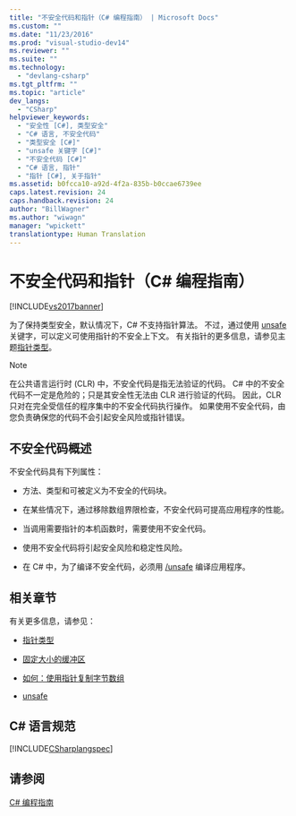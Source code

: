 ```yaml
---
title: "不安全代码和指针（C# 编程指南） | Microsoft Docs"
ms.custom: ""
ms.date: "11/23/2016"
ms.prod: "visual-studio-dev14"
ms.reviewer: ""
ms.suite: ""
ms.technology: 
  - "devlang-csharp"
ms.tgt_pltfrm: ""
ms.topic: "article"
dev_langs: 
  - "CSharp"
helpviewer_keywords: 
  - "安全性 [C#], 类型安全"
  - "C# 语言, 不安全代码"
  - "类型安全 [C#]"
  - "unsafe 关键字 [C#]"
  - "不安全代码 [C#]"
  - "C# 语言, 指针"
  - "指针 [C#], 关于指针"
ms.assetid: b0fcca10-a92d-4f2a-835b-b0ccae6739ee
caps.latest.revision: 24
caps.handback.revision: 24
author: "BillWagner"
ms.author: "wiwagn"
manager: "wpickett"
translationtype: Human Translation
---
```

# 不安全代码和指针（C# 编程指南）
[!INCLUDE[vs2017banner](../../../csharp/includes/vs2017banner.md)]

为了保持类型安全，默认情况下，C\# 不支持指针算法。  不过，通过使用 [unsafe](../../../csharp/language-reference/keywords/unsafe.md) 关键字，可以定义可使用指针的不安全上下文。  有关指针的更多信息，请参见主题[指针类型](../../../csharp/programming-guide/unsafe-code-pointers/pointer-types.md)。  
  
> [!NOTE]
>  在公共语言运行时 \(CLR\) 中，不安全代码是指无法验证的代码。  C\# 中的不安全代码不一定是危险的；只是其安全性无法由 CLR 进行验证的代码。  因此，CLR 只对在完全受信任的程序集中的不安全代码执行操作。  如果使用不安全代码，由您负责确保您的代码不会引起安全风险或指针错误。  
  
## 不安全代码概述  
 不安全代码具有下列属性：  
  
-   方法、类型和可被定义为不安全的代码块。  
  
-   在某些情况下，通过移除数组界限检查，不安全代码可提高应用程序的性能。  
  
-   当调用需要指针的本机函数时，需要使用不安全代码。  
  
-   使用不安全代码将引起安全风险和稳定性风险。  
  
-   在 C\# 中，为了编译不安全代码，必须用 [\/unsafe](../../../csharp/language-reference/compiler-options/unsafe-compiler-option.md) 编译应用程序。  
  
## 相关章节  
 有关更多信息，请参见：  
  
-   [指针类型](../../../csharp/programming-guide/unsafe-code-pointers/pointer-types.md)  
  
-   [固定大小的缓冲区](../../../csharp/programming-guide/unsafe-code-pointers/fixed-size-buffers.md)  
  
-   [如何：使用指针复制字节数组](../../../csharp/programming-guide/unsafe-code-pointers/how-to-use-pointers-to-copy-an-array-of-bytes.md)  
  
-   [unsafe](../../../csharp/language-reference/keywords/unsafe.md)  
  
## C\# 语言规范  
 [!INCLUDE[CSharplangspec](../../../csharp/language-reference/keywords/includes/csharplangspec_md.md)]  
  
## 请参阅  
 [C\# 编程指南](../../../csharp/programming-guide/index.md)